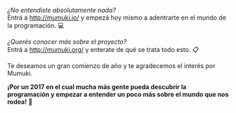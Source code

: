 _¿No entendiste absolutamente nada?_
<br>
Entrá a http://mumuki.io/ y empezá hoy mismo a adentrarte en el mundo de la programación. :computer:

_¿Querés conocer más sobre el proyecto?_
<br>
Entrá a http://mumuki.org/ y enterate de qué se trata todo esto. :clipboard:

Te deseamos un gran comienzo de año y te agradecemos el interés por Mumuki. 

**¡Por un 2017 en el cual mucha más gente pueda descubrir la programación y empezar a entender un poco más sobre el mundo que nos rodea!** :beers: